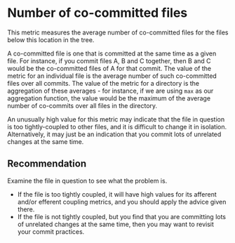 # Number of co-committed files
This metric measures the average number of co-committed files for the files below this location in the tree.

A co-committed file is one that is committed at the same time as a given file. For instance, if you commit files A, B and C together, then B and C would be the co-committed files of A for that commit. The value of the metric for an individual file is the average number of such co-committed files over all commits. The value of the metric for a directory is the aggregation of these averages - for instance, if we are using `max` as our aggregation function, the value would be the maximum of the average number of co-commits over all files in the directory.

An unusually high value for this metric may indicate that the file in question is too tightly-coupled to other files, and it is difficult to change it in isolation. Alternatively, it may just be an indication that you commit lots of unrelated changes at the same time.


## Recommendation
Examine the file in question to see what the problem is.

* If the file is too tightly coupled, it will have high values for its afferent and/or efferent coupling metrics, and you should apply the advice given there.
* If the file is not tightly coupled, but you find that you are committing lots of unrelated changes at the same time, then you may want to revisit your commit practices.
